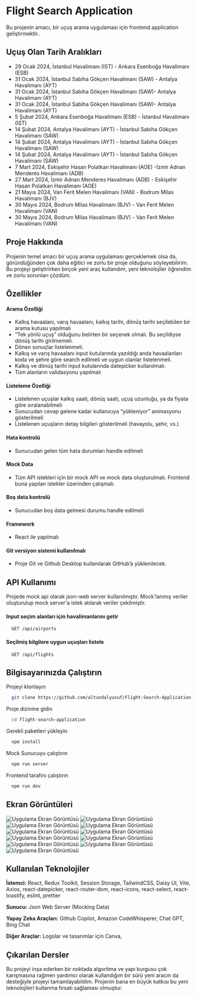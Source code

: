 
# Flight Search Application

Bu projenin amacı, bir uçuş arama uygulaması için frontend application geliştirmektir..

## Uçuş Olan Tarih Aralıkları
- 29 Ocak 2024,  İstanbul Havalimanı (IST) - Ankara Esenboğa Havalimanı (ESB)
- 31 Ocak 2024, İstanbul Sabiha Gökçen Havalimanı (SAW) - Antalya Havalimanı (AYT) 
- 31 Ocak 2024, İstanbul Sabiha Gökçen Havalimanı (SAW)- Antalya Havalimanı (AYT)
- 31 Ocak 2024, İstanbul Sabiha Gökçen Havalimanı (SAW)- Antalya Havalimanı (AYT)
- 5 Şubat 2024, Ankara Esenboğa Havalimanı (ESB) - İstanbul Havalimanı (IST)
- 14 Şubat 2024, Antalya Havalimanı (AYT) - İstanbul Sabiha Gökçen Havalimanı (SAW)
- 14 Şubat 2024, Antalya Havalimanı (AYT) - İstanbul Sabiha Gökçen Havalimanı (SAW)
- 14 Şubat 2024, Antalya Havalimanı (AYT) - İstanbul Sabiha Gökçen Havalimanı (SAW)
- 7 Mart 2024, Eskişehir Hasan Polatkan Havalimanı (AOE) -İzmir Adnan Menderes Havalimanı (ADB)
- 27 Mart 2024, İzmir Adnan Menderes Havalimanı (ADB) - Eskişehir Hasan Polatkan Havalimanı (AOE)
- 21 Mayıs 2024, Van Ferit Melen Havalimanı (VAN) - Bodrum Milas Havalimanı (BJV)
- 30 Mayıs 2024, Bodrum Milas Havalimanı (BJV) - Van Ferit Melen Havalimanı (VAN)
- 30 Mayıs 2024, Bodrum Milas Havalimanı (BJV) - Van Ferit Melen Havalimanı (VAN)


## Proje Hakkında
Projenin temel amacı bir uçuş arama uygulaması gerçeklemek olsa da, göründüğünden çok daha eğitici ve zorlu bir proje olduğunu söyleyebilirim. Bu projeyi geliştirirken birçok yeni araç kullandım, yeni teknolojiler öğrendim ve zorlu sorunları çözdüm. 
  
## Özellikler

 #### Arama Özelliği
-  Kalkış havaalanı, varış havaalanı, kalkış tarihi, dönüş tarihi seçilebilen bir arama kutusu yapılmalı
- “Tek yönlü uçuş” olduğunu belirten bir seçenek olmalı. Bu seçildiyse dönüş tarihi girilmemeli.
- Dönen sonuçlar listelenmeli.
- Kalkış ve varış havaalanı input kutularında yazıldığı anda havaalanları koda ve şehre göre search edilmeli ve uygun olanlar listelenmeli.
- Kalkış ve dönüş tarihi input kutularında datepicker kullanılmalı.
- Tüm alanların validasyonu yapılmalı

#### Listeleme Özelliği
- Listelenen uçuşlar kalkış saati, dönüş saati, uçuş uzunluğu, ya da fiyata göre sıralanabilmeli
- Sunucudan cevap gelene kadar kullanıcıya “yükleniyor” animasyonu gösterilmeli
- Listelenen uçuşların detay bilgileri gösterilmeli (havayolu, şehir, vs.)
#### Hata kontrolü
- Sunucudan gelen tüm hata durumları handle edilmeli
#### Mock Data
- Tüm API istekleri için bir mock API ve mock data oluşturulmalı. Frontend buna yapılan istekler üzerinden çalışmalı.
#### Boş data kontrolü 
- Sunucudan boş data gelmesi durumu handle edilmeli
#### Framework
- React ile yapılmalı
#### Git versiyon sistemi kullanılmalı 
- Proje Git ve Github Desktop kullanılarak GitHub’a yüklenilecek.





  
## API Kullanımı
Projede mock api olarak json-web server kullanılmıştır. Mock'lanmış veriler oluşturulup mock server'a istek atılarak veriler çekilmiştir.

#### Input seçim alanları için havalimanlarını getir

```http
  GET /api/airports
```

#### Seçilmiş bilgilere uygun uçuşları listele

```http
  GET /api/flights
```

  
## Bilgisayarınızda Çalıştırın

Projeyi klonlayın

```bash
  git clone https://github.com/altundalyusuf/Flight-Search-Application.git
```

Proje dizinine gidin

```bash
  cd flight-search-application

```

Gerekli paketleri yükleyin

```bash
  npm install
```

Mock Sunucuyu çalıştırın

```bash
  npm run server
```
Frontend tarafını çalıştırın

```bash
  npm run dev
```


  
## Ekran Görüntüleri

![Uygulama Ekran Görüntüsü](docs/9.png)
![Uygulama Ekran Görüntüsü](docs/10.png)
![Uygulama Ekran Görüntüsü](docs/11.png)
![Uygulama Ekran Görüntüsü](docs/6.png)
![Uygulama Ekran Görüntüsü](docs/1.png)
![Uygulama Ekran Görüntüsü](docs/2.png)
![Uygulama Ekran Görüntüsü](docs/3.png)
![Uygulama Ekran Görüntüsü](docs/4.png)
![Uygulama Ekran Görüntüsü](docs/5.png)
![Uygulama Ekran Görüntüsü](docs/7.png)
![Uygulama Ekran Görüntüsü](docs/8.png)

  
## Kullanılan Teknolojiler

**İstemci:** React, Redux Toolkit, Session Storage, TailwindCSS, Daisy UI, Vite, Axios, react-datepicker, react-router-dom, react-icons, react-select, react-toastify, eslint, prettier

**Sunucu:** Json Web Server (Mocking Data)

**Yapay Zeka Araçları:** Github Copilot, Amazon CodeWhisperer, Chat GPT, Bing Chat 

**Diğer Araçlar:** Logolar ve tasarımlar için Canva, 

  
## Çıkarılan Dersler

Bu projeyi inşa ederken bir noktada algoritma ve yapı kurgusu çok karışmasına rağmen yardımcı olarak kullandığım bir sürü yeni aracın da desteğiyle projeyi tamamlayabildim. Projenin bana en büyük katkısı bu yeni teknolojileri kullanma fırsatı sağlaması olmuştur.

  